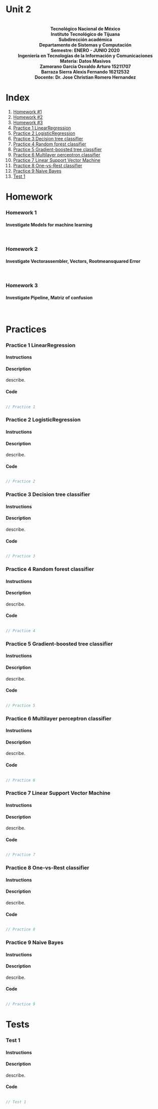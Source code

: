 <h1>Unit 2</h1>
<p align="center">
<br><strong>Tecnológico Nacional de México</strong>
<br><strong>Instituto Tecnológico de Tijuana</strong>
<br><strong>Subdirección académica</strong>
<br><strong>Departamento de Sistemas y Computación</strong>
<br><strong>Semestre: ENERO - JUNIO 2020</strong>
<br><strong>Ingeniería en Tecnologías de la Información y Comunicaciones</strong>
<br><strong>Materia: Datos Masivos</strong>
<br><strong>Zamorano Garcia Osvaldo Arturo 15211707</strong>
<br><strong>Barraza Sierra Alexis Fernando 16212532</strong>
<br><strong>Docente: Dr. Jose Christian Romero Hernandez</strong>
</p>

<h1>Index</h1>
<ol>
<li><a href = "#Tarea1u2" target="_self"> Homework #1 </a>
<li><a href = "#Tarea2u2" target="_self"> Homework #2 </a>
<li><a href = "#Tarea3u2" target="_self"> Homework #3 </a>
<li><a href = "#Practica1u2" target="_self"> Practice 1 LinearRegression</a>
<li><a href = "#Practica2u2" target="_self"> Practice 2 LogisticRegression</a>
<li><a href = "#Practica3u2" target="_self"> Practice 3 Decision tree classifier</a>
<li><a href = "#Practica4u2" target="_self"> Practice 4 Random forest classifier</a>
<li><a href = "#Practica5u2" target="_self"> Practice 5 Gradient-boosted tree classifier</a>
<li><a href = "#Practica6u2" target="_self"> Practice 6 Multilayer perceptron classifier</a>
<li><a href = "#Practica7u2" target="_self"> Practice 7 Linear Support Vector Machine</a>
<li><a href = "#Practica8u2" target="_self"> Practice 8 One-vs-Rest classifier</a>
<li><a href = "#Practica9u2" target="_self"> Practice 9 Naive Bayes</a>
<li><a href = "#Examen1u2" target="_self"> Test 1 </a>
</ol>

<h1>Homework</h1>
<a name = "Tarea1u2"> <h3>Homework 1</h3> </a>
<h4>Investigate Models for machine learning</h4>
<br>
<a name = "Tarea2u2"> <h3>Homework 2</h3> </a>
<h4>Investigate Vectorassembler, Vectors, Rootmeansquared Error</h4>
<br>
<a name = "Tarea3u2"> <h3>Homework 3</h3> </a>
<h4>Investigate Pipeline, Matriz of confusion</h4>
<br>
<h1>Practices</h1>
<a name = "Practica1u2"> <h3>Practice 1 LinearRegression</h3> </a>
<h4>Instructions</h4>
<h4>Description</h4>
<p align="justify">describe.</p>
<h4>Code</h4>

```scala

// Practice 1

```

<a name = "Practica2u2"> <h3>Practice 2 LogisticRegression</h3> </a>
<h4>Instructions</h4>
<h4>Description</h4>
<p align="justify">describe.</p>
<h4>Code</h4>

```scala

// Practice 2

```

<a name = "Practica3u2"> <h3>Practice 3 Decision tree classifier</h3> </a>
<h4>Instructions</h4>
<h4>Description</h4>
<p align="justify">describe.</p>
<h4>Code</h4>

```scala

// Practice 3

```

<a name = "Practica4u2"> <h3>Practice 4 Random forest classifier</h3> </a>
<h4>Instructions</h4>
<h4>Description</h4>
<p align="justify">describe.</p>
<h4>Code</h4>

```scala

// Practice 4

```

<a name = "Practica5u2"> <h3>Practice 5 Gradient-boosted tree classifier</h3> </a>
<h4>Instructions</h4>
<h4>Description</h4>
<p align="justify">describe.</p>
<h4>Code</h4>

```scala

// Practice 5

```

<a name = "Practica6u2"> <h3>Practice 6 Multilayer perceptron classifier</h3> </a>
<h4>Instructions</h4>
<h4>Description</h4>
<p align="justify">describe.</p>
<h4>Code</h4>

```scala

// Practice 6

```

<a name = "Practica7u2"> <h3>Practice 7 Linear Support Vector Machine</h3> </a>
<h4>Instructions</h4>
<h4>Description</h4>
<p align="justify">describe.</p>
<h4>Code</h4>

```scala

// Practice 7

```

<a name = "Practica8u2"> <h3>Practice 8 One-vs-Rest classifier</h3> </a>
<h4>Instructions</h4>
<h4>Description</h4>
<p align="justify">describe.</p>
<h4>Code</h4>

```scala

// Practice 8

```

<a name = "Practica9u2"> <h3>Practice 9 Naive Bayes</h3> </a>
<h4>Instructions</h4>
<h4>Description</h4>
<p align="justify">describe.</p>
<h4>Code</h4>

```scala

// Practice 9

```

<h1>Tests</h1>
<a name = "Examen1u2"> <h3>Test 1</h3> </a>
<h4>Instructions</h4>
<h4>Description</h4>
<p align="justify">describe.</p>
<h4>Code</h4>

```scala

// Test 1

```
